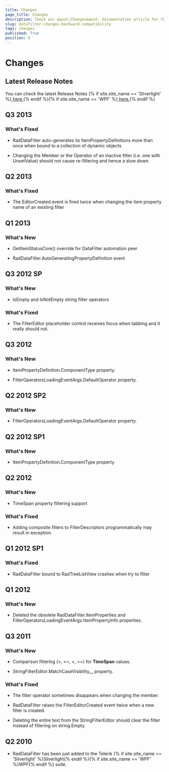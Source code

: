 ```yaml
---
title: Changes
page_title: Changes
description: Check our &quot;Changes&quot; documentation article for the RadDataFilter WPF control.
slug: datafilter-changes-backward-compatibility
tags: changes
published: True
position: 0
---
```


# Changes



## Latest Release Notes

You can check the latest Release Notes {% if site.site_name == 'Silverlight' %}[ here.](http://www.telerik.com/products/silverlight/whats-new/release_notes.aspx){% endif %}{% if site.site_name == 'WPF' %}[ here.](http://www.telerik.com/products/wpf/whats-new/release-history.aspx){% endif %}

## Q3 2013
      
### What's Fixed
            

* RadDataFilter auto-generates its ItemPropertyDefinitions more than once when bound to a collection of dynamic objects
                

* Changing the Member or the Operator of an inactive filter (i.e. one with UnsetValue) should not cause re-filtering and hence a slow down
                

##  Q2 2013
     
### What's Fixed
            

* The EditorCreated event is fired twice when changing the item property name of an existing filter
                

## Q1 2013
      
### What's New            

* GetItemStatusCore() override for DataFilter automation peer
                

* RadDataFilter.AutoGeneratingPropertyDefinition event
                

## Q3 2012 SP
      
### What's New
            

* IsEmpty and IsNotEmpty string filter operators
                
### What's Fixed
            

* The FilterEditor placeholder control receives focus when tabbing and it really should not.
                

##  Q3 2012
      
### What's New
            

* ItemPropertyDefinition.ComponentType property.
                

* FilterOperatorsLoadingEventArgs.DefaultOperator property.
                

##  Q2 2012 SP2
      
### What's New            

*  FilterOperatorsLoadingEventArgs.DefaultOperator property.
                            

##  Q2 2012 SP1
      
### What's New            

* ItemPropertyDefinition.ComponentType property
                

##  Q2 2012
      
### What's New
            

* TimeSpan property filtering support
                
### What's Fixed
            

* Adding composite filters to FilterDescriptors programmatically may result in exception.
                

##  Q1 2012 SP1
      
### What's Fixed
            

* RadDataFilter bound to RadTreeListView crashes when try to filter
                

##  Q1 2012
      
### What's New
            

* Deleted the obsolete RadDataFilter.ItemProperties and FilterOperatorsLoadingEventArgs.ItemPropertyInfo properties.
                

##  Q3 2011
      
### What's New
            

* Comparison filtering (>, >=, <, <=) for __TimeSpan__ values.
                

* StringFilterEditor.MatchCaseVisibility__ property.
                
### What's Fixed
            

* The filter operator sometimes disappears when changing the member.
                

* RadDataFilter raises the FilterEditorCreated event twice when a new filter is created.
                

* Deleting the entire text from the StringFilterEditor should clear the filter instead of filtering on string.Empty.
                

## Q2 2010

* RadDataFilter has been just added to the Telerik {% if site.site_name == 'Silverlight' %}Silverlight{% endif %}{% if site.site_name == 'WPF' %}WPF{% endif %} suite. 
